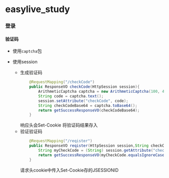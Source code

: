 # **easylive_study**

### 登录

#### 验证码

- 使用`captcha`包

- 使用session
  - 生成验证码
    ```java
    	@RequestMapping("/checkCode")
    	public ResponseVO checkCode(HttpSession session){
    		ArithmeticCaptcha captcha = new ArithmeticCaptcha(100, 42);
    		String code = captcha.text();
    		session.setAttribute("checkCode", code);
    		String checkCodeBase64 = captcha.toBase64();
    		return getSuccessResponseVO(checkCodeBase64);
    	}
    ```
    响应头会Set-Cookie 将验证码结果存入
  - 验证验证码
    ```java
    	@RequestMapping("/reqister")
    	public ResponseVO reqister(HttpSession session,String checkCode){
    		String myCheckCode = (String) session.getAttribute("checkCode");
    		return getSuccessResponseVO(myCheckCode.equalsIgnoreCase(checkCode));
    	}
    ```
    请求头cookie中传入Set-Cookie存的JSESSIONID
